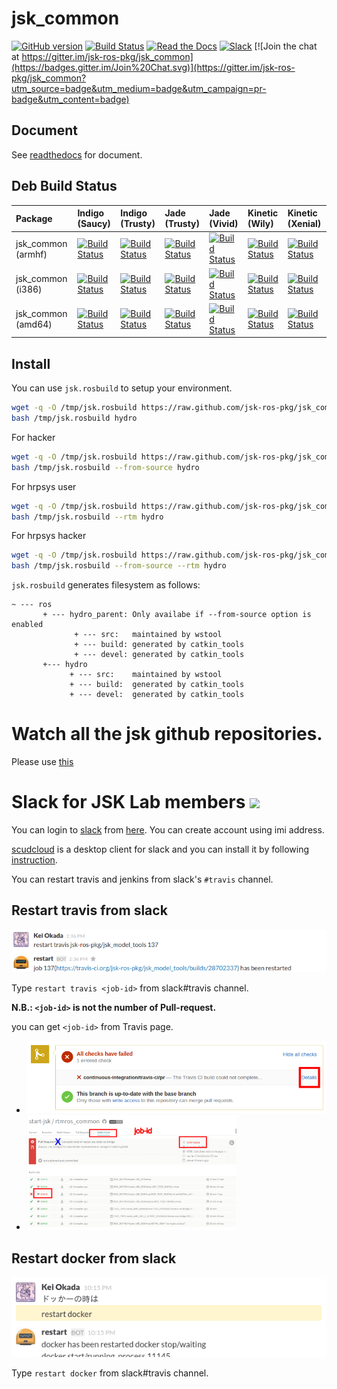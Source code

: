 jsk_common
===

[![GitHub version](https://badge.fury.io/gh/jsk-ros-pkg%2Fjsk_common.svg)](https://badge.fury.io/gh/jsk-ros-pkg%2Fjsk_common)
[![Build Status](https://travis-ci.org/jsk-ros-pkg/jsk_common.svg?branch=master)](https://travis-ci.org/jsk-ros-pkg/jsk_common)
[![Read the Docs](https://readthedocs.org/projects/jsk-docs/badge/?version=latest)](http://jsk-docs.readthedocs.org/en/latest/jsk_common/doc/index.html)
[![Slack](https://img.shields.io/badge/slack-jsk--robotics-e100e1.svg)](http://jsk-robotics.slack.com)
[![Join the chat at https://gitter.im/jsk-ros-pkg/jsk_common](https://badges.gitter.im/Join%20Chat.svg)](https://gitter.im/jsk-ros-pkg/jsk_common?utm_source=badge&utm_medium=badge&utm_campaign=pr-badge&utm_content=badge)

Document
--------

See [readthedocs](http://jsk-common.readthedocs.org/en/latest/) for document.

Deb Build Status
------------

| Package            | Indigo (Saucy)                                                                                                                                                                               | Indigo (Trusty)                                                                                                                                                                                | Jade (Trusty)                                                                                                                                                                                  | Jade (Vivid)                                                                                                                                                                                 | Kinetic (Wily)                                                                                                                                                                             | Kinetic (Xenial)                                                                                                                                                                                 |
|:-------------------|:---------------------------------------------------------------------------------------------------------------------------------------------------------------------------------------------|:-----------------------------------------------------------------------------------------------------------------------------------------------------------------------------------------------|:-----------------------------------------------------------------------------------------------------------------------------------------------------------------------------------------------|:---------------------------------------------------------------------------------------------------------------------------------------------------------------------------------------------|:-------------------------------------------------------------------------------------------------------------------------------------------------------------------------------------------|:-------------------------------------------------------------------------------------------------------------------------------------------------------------------------------------------------|
| jsk_common (armhf) | [![Build Status](http://build.ros.org/job/Ibin_arm_uShf__jsk_common__ubuntu_saucy_armhf__binary/badge/icon)](http://build.ros.org/job/Ibin_arm_uShf__jsk_common__ubuntu_saucy_armhf__binary) | [![Build Status](http://build.ros.org/job/Ibin_arm_uThf__jsk_common__ubuntu_trusty_armhf__binary/badge/icon)](http://build.ros.org/job/Ibin_arm_uThf__jsk_common__ubuntu_trusty_armhf__binary) | [![Build Status](http://build.ros.org/job/Jbin_arm_uThf__jsk_common__ubuntu_trusty_armhf__binary/badge/icon)](http://build.ros.org/job/Jbin_arm_uThf__jsk_common__ubuntu_trusty_armhf__binary) | [![Build Status](http://build.ros.org/job/Jbin_arm_uVhf__jsk_common__ubuntu_vivid_armhf__binary/badge/icon)](http://build.ros.org/job/Jbin_arm_uVhf__jsk_common__ubuntu_vivid_armhf__binary) | [![Build Status](http://build.ros.org/job/Kbin_arm_uWhf__jsk_common__ubuntu_wily_armhf__binary/badge/icon)](http://build.ros.org/job/Kbin_arm_uWhf__jsk_common__ubuntu_wily_armhf__binary) | [![Build Status](http://build.ros.org/job/Kbin_uxhf_uXhf__jsk_common__ubuntu_xenial_armhf__binary/badge/icon)](http://build.ros.org/job/Kbin_uxhf_uXhf__jsk_common__ubuntu_xenial_armhf__binary) |
| jsk_common (i386)  | [![Build Status](http://build.ros.org/job/Ibin_uS32__jsk_common__ubuntu_saucy_i386__binary/badge/icon)](http://build.ros.org/job/Ibin_uS32__jsk_common__ubuntu_saucy_i386__binary)           | [![Build Status](http://build.ros.org/job/Ibin_uT32__jsk_common__ubuntu_trusty_i386__binary/badge/icon)](http://build.ros.org/job/Ibin_uT32__jsk_common__ubuntu_trusty_i386__binary)           | [![Build Status](http://build.ros.org/job/Jbin_uT32__jsk_common__ubuntu_trusty_i386__binary/badge/icon)](http://build.ros.org/job/Jbin_uT32__jsk_common__ubuntu_trusty_i386__binary)           | [![Build Status](http://build.ros.org/job/Jbin_uV32__jsk_common__ubuntu_vivid_i386__binary/badge/icon)](http://build.ros.org/job/Jbin_uV32__jsk_common__ubuntu_vivid_i386__binary)           | [![Build Status](http://build.ros.org/job/Kbin_uW32__jsk_common__ubuntu_wily_i386__binary/badge/icon)](http://build.ros.org/job/Kbin_uW32__jsk_common__ubuntu_wily_i386__binary)           | [![Build Status](http://build.ros.org/job/Kbin_uX32__jsk_common__ubuntu_xenial_i386__binary/badge/icon)](http://build.ros.org/job/Kbin_uX32__jsk_common__ubuntu_xenial_i386__binary)             |
| jsk_common (amd64) | [![Build Status](http://build.ros.org/job/Ibin_uS64__jsk_common__ubuntu_saucy_amd64__binary/badge/icon)](http://build.ros.org/job/Ibin_uS64__jsk_common__ubuntu_saucy_amd64__binary)         | [![Build Status](http://build.ros.org/job/Ibin_uT64__jsk_common__ubuntu_trusty_amd64__binary/badge/icon)](http://build.ros.org/job/Ibin_uT64__jsk_common__ubuntu_trusty_amd64__binary)         | [![Build Status](http://build.ros.org/job/Jbin_uT64__jsk_common__ubuntu_trusty_amd64__binary/badge/icon)](http://build.ros.org/job/Jbin_uT64__jsk_common__ubuntu_trusty_amd64__binary)         | [![Build Status](http://build.ros.org/job/Jbin_uV64__jsk_common__ubuntu_vivid_amd64__binary/badge/icon)](http://build.ros.org/job/Jbin_uV64__jsk_common__ubuntu_vivid_amd64__binary)         | [![Build Status](http://build.ros.org/job/Kbin_uW64__jsk_common__ubuntu_wily_amd64__binary/badge/icon)](http://build.ros.org/job/Kbin_uW64__jsk_common__ubuntu_wily_amd64__binary)         | [![Build Status](http://build.ros.org/job/Kbin_uX64__jsk_common__ubuntu_xenial_amd64__binary/badge/icon)](http://build.ros.org/job/Kbin_uX64__jsk_common__ubuntu_xenial_amd64__binary)           |

Install
---
You can use `jsk.rosbuild` to setup your environment.


```sh
wget -q -O /tmp/jsk.rosbuild https://raw.github.com/jsk-ros-pkg/jsk_common/master/jsk.rosbuild
bash /tmp/jsk.rosbuild hydro
```

For hacker

```sh
wget -q -O /tmp/jsk.rosbuild https://raw.github.com/jsk-ros-pkg/jsk_common/master/jsk.rosbuild
bash /tmp/jsk.rosbuild --from-source hydro
```

For hrpsys user

```sh
wget -q -O /tmp/jsk.rosbuild https://raw.github.com/jsk-ros-pkg/jsk_common/master/jsk.rosbuild
bash /tmp/jsk.rosbuild --rtm hydro
```

For hrpsys hacker

```sh
wget -q -O /tmp/jsk.rosbuild https://raw.github.com/jsk-ros-pkg/jsk_common/master/jsk.rosbuild
bash /tmp/jsk.rosbuild --from-source --rtm hydro
```

`jsk.rosbuild` generates filesystem as follows:

```
~ --- ros
       + --- hydro_parent: Only availabe if --from-source option is enabled
              + --- src:   maintained by wstool
              + --- build: generated by catkin_tools
              + --- devel: generated by catkin_tools
       +--- hydro
             + --- src:    maintained by wstool
             + --- build:  generated by catkin_tools
             + --- devel:  generated by catkin_tools
```

Watch all the jsk github repositories.
===
Please use [this](http://jsk-github-watcher.herokuapp.com/)

Slack for JSK Lab members <img src="https://upload.wikimedia.org/wikipedia/en/7/76/Slack_Icon.png" height="40px" />
=========================
You can login to [slack](https://slack.com/) from [here](https://jsk-robotics.slack.com).
You can create account using imi address.

[scudcloud](https://github.com/raelgc/scudcloud) is a desktop client for slack and you can install it
by following [instruction](https://github.com/raelgc/scudcloud#ubuntukubuntu-mint-and-debian).

You can restart travis and jenkins from slack's `#travis` channel.

Restart travis from slack
-------------------------
![](images/restart_travis.png)

Type `restart travis <job-id>` from slack#travis channel.

**N.B.: `<job-id>` is not the number of Pull-request.**

you can get `<job-id>` from Travis page.

- ![](images/PR_page.png)
- <img src="images/Travis_page.png" width="70%" />

Restart docker from slack
-------------------------
![](images/restart_docker.png)

Type `restart docker` from slack#travis channel.
